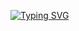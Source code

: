 [![Typing SVG](https://readme-typing-svg.demolab.com?font=Fira+Code&pause=500&color=38D2AF&width=435&lines=Hi!;Welcome+to+my+github+profile)](https://git.io/typing-svg)
<!--
**FilipRybinski/FilipRybinski** is a ✨ _special_ ✨ repository because its `README.md` (this file) appears on your GitHub profile.

Here are some ideas to get you started:

- 🔭 I’m currently working on ...
- 🌱 I’m currently learning ...
- 👯 I’m looking to collaborate on ...
- 🤔 I’m looking for help with ...
- 💬 Ask me about ...
- 📫 How to reach me: ...
- 😄 Pronouns: ...
- ⚡ Fun fact: ...
-->
